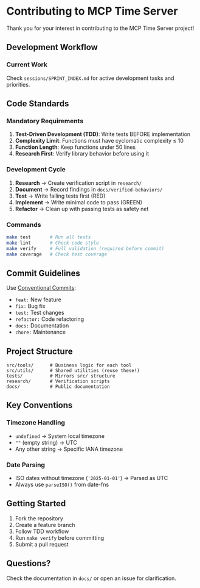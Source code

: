 # Contributing to MCP Time Server

Thank you for your interest in contributing to the MCP Time Server project!

## Development Workflow

### Current Work
Check `sessions/SPRINT_INDEX.md` for active development tasks and priorities.

## Code Standards

### Mandatory Requirements
1. **Test-Driven Development (TDD)**: Write tests BEFORE implementation
2. **Complexity Limit**: Functions must have cyclomatic complexity ≤ 10
3. **Function Length**: Keep functions under 50 lines
4. **Research First**: Verify library behavior before using it

### Development Cycle
1. **Research** → Create verification script in `research/`
2. **Document** → Record findings in `docs/verified-behaviors/`
3. **Test** → Write failing tests first (RED)
4. **Implement** → Write minimal code to pass (GREEN)
5. **Refactor** → Clean up with passing tests as safety net

### Commands
```bash
make test       # Run all tests
make lint       # Check code style
make verify     # Full validation (required before commit)
make coverage   # Check test coverage
```

## Commit Guidelines

Use [Conventional Commits](https://www.conventionalcommits.org/):
- `feat:` New feature
- `fix:` Bug fix
- `test:` Test changes
- `refactor:` Code refactoring
- `docs:` Documentation
- `chore:` Maintenance

## Project Structure

```
src/tools/      # Business logic for each tool
src/utils/      # Shared utilities (reuse these!)
tests/          # Mirrors src/ structure
research/       # Verification scripts
docs/           # Public documentation
```

## Key Conventions

### Timezone Handling
- `undefined` → System local timezone
- `""` (empty string) → UTC
- Any other string → Specific IANA timezone

### Date Parsing
- ISO dates without timezone (`'2025-01-01'`) → Parsed as UTC
- Always use `parseISO()` from date-fns

## Getting Started

1. Fork the repository
2. Create a feature branch
3. Follow TDD workflow
4. Run `make verify` before committing
5. Submit a pull request

## Questions?

Check the documentation in `docs/` or open an issue for clarification.
